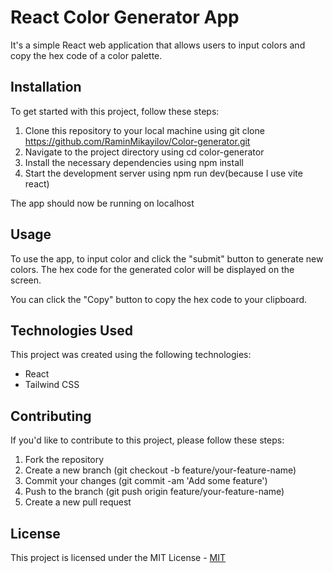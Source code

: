 # React Color Generator App

It's a simple React web application that allows users to input colors and copy the hex code of a color palette.

## Installation

To get started with this project, follow these steps:

1. Clone this repository to your local machine using git clone https://github.com/RaminMikayilov/Color-generator.git
2. Navigate to the project directory using cd color-generator
3. Install the necessary dependencies using npm install
4. Start the development server using npm run dev(because I use vite react)

The app should now be running on localhost

## Usage

To use the app, to input color and click the "submit" button to generate new colors. The hex code for the generated color will be displayed on the screen.

You can click the "Copy" button to copy the hex code to your clipboard.

## Technologies Used

This project was created using the following technologies:

- React
- Tailwind CSS

## Contributing

If you'd like to contribute to this project, please follow these steps:

1. Fork the repository
2. Create a new branch (git checkout -b feature/your-feature-name)
3. Commit your changes (git commit -am 'Add some feature')
4. Push to the branch (git push origin feature/your-feature-name)
5. Create a new pull request

## License

This project is licensed under the MIT License - [MIT](https://choosealicense.com/licenses/mit/)
